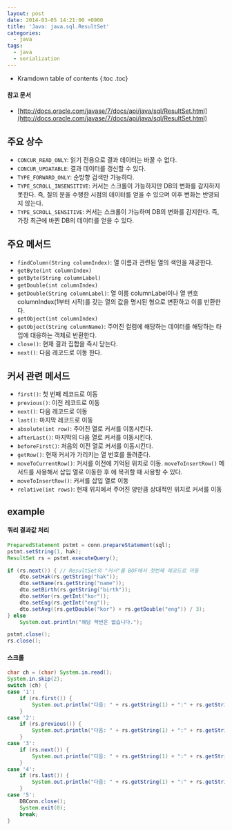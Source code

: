 ```yaml
---
layout: post
date: 2014-03-05 14:21:00 +0900
title: 'Java: java.sql.ResultSet'
categories:
  - java
tags:
  - java
  - serialization
---
```


* Kramdown table of contents
{:toc .toc}

#### 참고 문서

- [http://docs.oracle.com/javase/7/docs/api/java/sql/ResultSet.html](http://docs.oracle.com/javase/7/docs/api/java/sql/ResultSet.html)

## 주요 상수

- `CONCUR_READ_ONLY`: 읽기 전용으로 결과 데이터는 바꿀 수 없다.
- `CONCUR_UPDATABLE`: 결과 데이터를 갱신할 수 있다.
- `TYPE_FORWARD_ONLY`: 순방향 검색만 가능하다.
- `TYPE_SCROLL_INSENSITIVE`: 커서는 스크롤이 가능하지만 DB의 변화를 감지하지 못한다. 즉, 질의 문을 수행한 시점의 데이터를 얻을 수 있으며 이후 변화는 반영되지 않는다.
- `TYPE_SCROLL_SENSITIVE`: 커서는 스크롤이 가능하며 DB의 변화를 감지한다. 즉, 가장 최근에 바뀐 DB의 데이터를 얻을 수 있다.

## 주요 메서드

- `findColumn(String columnIndex)`: 열 이름과 관련된 열의 색인을 제공한다.
- `getByte(int columnIndex)`
- `getByte(String columnLabel)`
- `getDouble(int columnIndex)`
- `getDouble(String columnLabel)`: 열 이름 columnLabel이나 열 번호 columnIndex(1부터 시작)를 갖는 열의 값을 명시된 형으로 변환하고 이를 반환한다.
- `getObject(int columnIndex)`
- `getObject(String columnName)`: 주어진 컬럼에 해당하는 데이터를 해당하는 타입에 대응하는 객체로 반환한다.
- `close()`: 현재 결과 집합을 즉시 닫는다.
- `next()`: 다음 레코드로 이동 한다.

## 커서 관련 메서드

- `first()`: 첫 번째 레코드로 이동
- `previous()`: 이전 레코드로 이동
- `next()`: 다음 레코드로 이동
- `last()`: 마지막 레코드로 이동
- `absolute(int row)`: 주어진 열로 커서를 이동시킨다.
- `afterLast()`: 마지막의 다음 열로 커서를 이동시킨다.
- `beforeFirst()`: 처음의 이전 열로 커서를 이동시킨다.
- `getRow()`: 현재 커서가 가리키는 열 번호를 돌려준다.
- `moveToCurrentRow()`: 커서를 이전에 기억된 위치로 이동. `moveToInsertRow()` 메서드를 사용해서 삽입 열로 이동한 후
에 복귀할 때 사용할 수 있다.
- `moveToInsertRow()`: 커서를 삽입 열로 이동
- `relative(int rows)`: 현재 위치에서 주어진 양만큼 상대적인 위치로 커서를 이동

## example

#### 쿼리 결과값 처리

```java
PreparedStatement pstmt = conn.prepareStatement(sql);
pstmt.setString(1, hak);
ResultSet rs = pstmt.executeQuery();

if (rs.next()) { // ResultSet의 "커서"를 BOF에서 첫번째 레코드로 이동
    dto.setHak(rs.getString("hak"));
    dto.setName(rs.getString("name"));
    dto.setBirth(rs.getString("birth"));
    dto.setKor(rs.getInt("kor"));
    dto.setEng(rs.getInt("eng"));
    dto.setAvg((rs.getDouble("kor") + rs.getDouble("eng")) / 3);
} else
    System.out.println("해당 학번은 없습니다.");

pstmt.close();
rs.close();
```

#### 스크롤

```java
char ch = (char) System.in.read();
System.in.skip(2);
switch (ch) {
case '1':
    if (rs.first()) {
        System.out.println("다음: " + rs.getString(1) + ":" + rs.getString(2));
    }
case '2':
    if (rs.previous()) {
        System.out.println("다음: " + rs.getString(1) + ":" + rs.getString(2));
    }
case '3':
    if (rs.next()) {
        System.out.println("다음: " + rs.getString(1) + ":" + rs.getString(2));
    }
case '4':
    if (rs.last()) {
        System.out.println("다음: " + rs.getString(1) + ":" + rs.getString(2));
    }
case '5':
    DBConn.close();
    System.exit(0);
    break;
}
```
